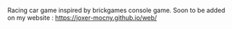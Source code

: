 Racing car game inspired by brickgames console game.
Soon to be added on my website : https://joxer-mocny.github.io/web/
